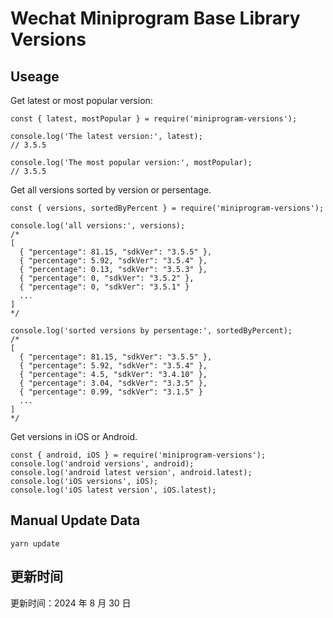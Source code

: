 
# Wechat Miniprogram Base Library Versions

## Useage

Get latest or most popular version:

```;
const { latest, mostPopular } = require('miniprogram-versions');

console.log('The latest version:', latest);
// 3.5.5

console.log('The most popular version:', mostPopular);
// 3.5.5

```

Get all versions sorted by version or persentage.

```
const { versions, sortedByPercent } = require('miniprogram-versions');

console.log('all versions:', versions);
/*
[
  { "percentage": 81.15, "sdkVer": "3.5.5" },
  { "percentage": 5.92, "sdkVer": "3.5.4" },
  { "percentage": 0.13, "sdkVer": "3.5.3" },
  { "percentage": 0, "sdkVer": "3.5.2" },
  { "percentage": 0, "sdkVer": "3.5.1" }
  ...
]
*/

console.log('sorted versions by persentage:', sortedByPercent);
/*
[
  { "percentage": 81.15, "sdkVer": "3.5.5" },
  { "percentage": 5.92, "sdkVer": "3.5.4" },
  { "percentage": 4.5, "sdkVer": "3.4.10" },
  { "percentage": 3.04, "sdkVer": "3.3.5" },
  { "percentage": 0.99, "sdkVer": "3.1.5" }
  ...
]
*/
```

Get versions in iOS or Android.

```
const { android, iOS } = require('miniprogram-versions');
console.log('android versions', android);
console.log('android latest version', android.latest);
console.log('iOS versions', iOS);
console.log('iOS latest version', iOS.latest);
```

## Manual Update Data

```
yarn update
```

## 更新时间

更新时间：2024 年 8 月 30 日
